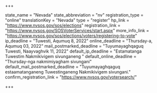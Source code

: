 +++

state_name = "Nevada"
state_abbreviation = "nv"
registration_type = "online"
translationKey = "Nevada"
type = "register"
hp_link = "https://www.nvsos.gov/sos/elections"
registration_link = "https://www.nvsos.gov/SOSVoterServices/start.aspx"
more_info_link = "https://www.nvsos.gov/sos/elections/voters/registering-to-vote"
ip_deadline = "Tuwesti, Aqumuq 8, 2022"
online_deadline = "Thursday-a, Aqumuq 03, 2022"
mail_postmarked_deadline = "Tuyumayaghqaguq Tuwesti, Naayvaghvik 11, 2022"
default_ip_deadline = "Estamatanga Tuwestim Nakmikivigem sivunganeng "
default_online_deadline = "Thursday-nga nakmimiyagham sivungani"
default_mail_postmarked_deadline = "Tuyumayaghqaguq estaamatanganeng Tuwestinganeng Nakmikivigem sivungani."
confirm_registration_link = "https://www.nvsos.gov/votersearch/"

+++